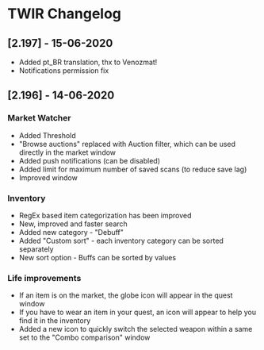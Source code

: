 # TWIR Changelog

## [2.197] - 15-06-2020
- Added pt_BR translation, thx to Venozmat!
- Notifications permission fix


## [2.196] - 14-06-2020
### Market Watcher
- Added Threshold
- "Browse auctions" replaced with Auction filter, which can be used directly in the market window
- Added push notifications (can be disabled)
- Added limit for maximum number of saved scans (to reduce save lag)
- Improved window


### Inventory
- RegEx based item categorization has been improved
- New, improved and faster search
- Added new category - "Debuff"
- Added "Custom sort" - each inventory category can be sorted separately
- New sort option - Buffs can be sorted by values


### Life improvements
- If an item is on the market, the globe icon will appear in the quest window
- If you have to wear an item in your quest, an icon will appear to help you find it in the inventory
- Added a new icon to quickly switch the selected weapon within a same set to the "Combo comparison" window